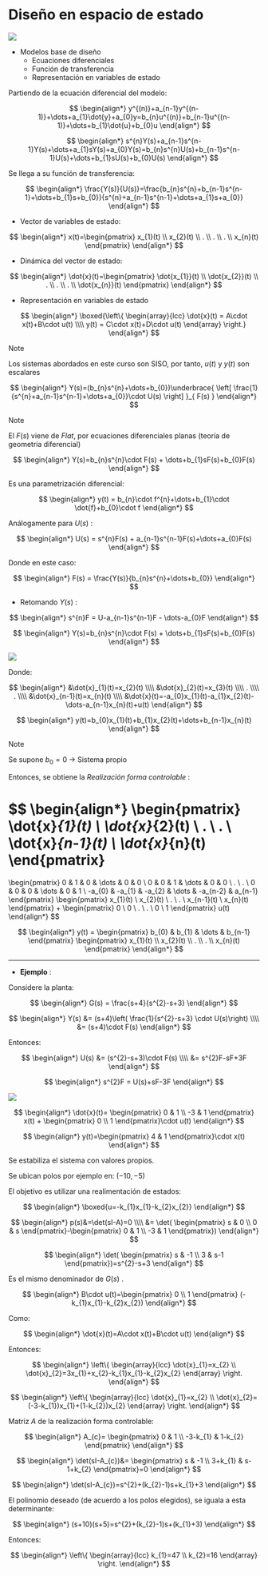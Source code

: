 # Diseño en espacio de estado

![](attachments/Pasted%20image%2020231115162443.png)

- Modelos base de diseño
	- Ecuaciones diferenciales
	- Función de transferencia
	- Representación en variables de estado


Partiendo de la ecuación diferencial del modelo:

$$
\begin{align*}
	y^{(n)}+a_{n-1}y^{(n-1)}+\dots+a_{1}\dot{y}+a_{0}y=b_{n}u^{(n)}+b_{n-1}u^{(n-1)}+\dots+b_{1}\dot{u}+b_{0}u
\end{align*}
$$

$$
\begin{align*}
	s^{n}Y(s)+a_{n-1}s^{n-1}Y(s)+\dots+a_{1}sY(s)+a_{0}Y(s)=b_{n}s^{n}U(s)+b_{n-1}s^{n-1}U(s)+\dots+b_{1}sU(s)+b_{0}U(s)
\end{align*}
$$

Se llega a su función de transferencia:

$$
\begin{align*}
	\frac{Y(s)}{U(s)}=\frac{b_{n}s^{n}+b_{n-1}s^{n-1}+\dots+b_{1}s+b_{0}}{s^{n}+a_{n-1}s^{n-1}+\dots+a_{1}s+a_{0}}
\end{align*}
$$


- Vector de variables de estado:

$$
\begin{align*}
	x(t)=\begin{pmatrix}
x_{1}(t) \\
x_{2}(t) \\
. \\
. \\
. \\
x_{n}(t)
\end{pmatrix}
\end{align*}
$$

- Dinámica del vector de estado:

$$
\begin{align*}
	\dot{x}(t)=\begin{pmatrix}
\dot{x_{1}}(t) \\
\dot{x_{2}}(t) \\
. \\
. \\
. \\
\dot{x_{n}}(t)
\end{pmatrix}
\end{align*}
$$

- Representación en variables de estado

$$
\begin{align*}
	\boxed{\left\{
	\begin{array}{lcc}
		\dot{x}(t) = A\cdot x(t)+B\cdot u(t) \\\\
y(t) = C\cdot x(t)+D\cdot u(t)
	\end{array}
	\right.}
\end{align*}
$$

>[!Note]
>Los sistemas abordados en este curso son SISO, por tanto, $u(t)$  y $y(t)$ son escalares




$$
\begin{align*}
	Y(s)=(b_{n}s^{n}+\dots+b_{0})\underbrace{ \left[ \frac{1}{s^{n}+a_{n-1}s^{n-1}+\dots+a_{0}}\cdot U(s) \right] }_{ F(s) }
\end{align*}
$$

>[!Note]
>El $F(s)$ viene de _Flat_, por ecuaciones diferenciales planas (teoría de geometría diferencial)

$$
\begin{align*}
	Y(s)=b_{n}s^{n}\cdot F(s) + \dots+b_{1}sF(s)+b_{0}F(s)
\end{align*}
$$

Es una parametrización diferencial:

$$
\begin{align*}
	y(t) = b_{n}\cdot f^{n}+\dots+b_{1}\cdot \dot{f}+b_{0}\cdot f
\end{align*}
$$

Análogamente para $U(s)$ :

$$
\begin{align*}
	U(s) = s^{n}F(s) + a_{n-1}s^{n-1}F(s)+\dots+a_{0}F(s)
\end{align*}
$$

Donde en este caso:

$$
\begin{align*}
	F(s) = \frac{Y(s)}{b_{n}s^{n}+\dots+b_{0}}
\end{align*}
$$


- Retomando $Y(s)$ :

$$
\begin{align*}
	s^{n}F = U-a_{n-1}s^{n-1}F - \dots-a_{0}F
\end{align*}
$$

$$
\begin{align*}
	Y(s)=b_{n}s^{n}\cdot F(s) + \dots+b_{1}sF(s)+b_{0}F(s)
\end{align*}
$$

![](attachments/Pasted%20image%2020231115172635.png)

Donde:

$$
\begin{align*}
	&\dot{x}_{1}(t)=x_{2}(t) \\\\
	&\dot{x}_{2}(t)=x_{3}(t) \\\\
	. \\\\
	. \\\\
	&\dot{x}_{n-1}(t)=x_{n}(t) \\\\
	&\dot{x}(t)=-a_{0}x_{1}(t)-a_{1}x_{2}(t)-\dots-a_{n-1}x_{n}(t)+u(t)
\end{align*}
$$

$$
\begin{align*}
	y(t)=b_{0}x_{1}(t)+b_{1}x_{2}(t)+\dots+b_{n-1}x_{n}(t)
\end{align*}
$$

>[!Note]
>Se supone $b_{0} = 0$ -> Sistema propio

Entonces, se obtiene la _Realización forma controlable_ :

$$
\begin{align*}
	\begin{pmatrix}
\dot{x}_{1}(t) \\
\dot{x}_{2}(t) \\
. \\
. \\
\dot{x}_{n-1}(t) \\
\dot{x}_{n}(t)
\end{pmatrix}
=
\begin{pmatrix}
0 & 1 & 0 & \dots & 0 & 0 \\
0 & 0 & 1 & \dots & 0 & 0 \\
. \\
. \\
0 & 0 & 0 & \dots & 0 & 1 \\
-a_{0} & -a_{1} & -a_{2} & \dots & -a_{n-2} & a_{n-1}
\end{pmatrix}
\begin{pmatrix}
x_{1}(t) \\
x_{2}(t) \\
. \\
. \\
x_{n-1}(t) \\
x_{n}(t)
\end{pmatrix}
+
\begin{pmatrix}
0 \\
0 \\
. \\
. \\
0 \\
1
\end{pmatrix}
u(t)
\end{align*}
$$

$$
\begin{align*}
	y(t) = 
	\begin{pmatrix}
b_{0} & b_{1} & \dots & b_{n-1}
\end{pmatrix}
\begin{pmatrix}
x_{1}(t) \\
x_{2}(t) \\
. \\
. \\
x_{n}(t)
\end{pmatrix}
\end{align*}
$$

---

- __Ejemplo__ :

Considere la planta:

$$
\begin{align*}
	G(s) = \frac{s+4}{s^{2}-s+3}
\end{align*}
$$

$$
\begin{align*}
	Y(s) &= (s+4)\left( \frac{1}{s^{2}-s+3} \cdot U(s)\right) \\\\
	&= (s+4)\cdot F(s)
\end{align*}
$$

Entonces:

$$
\begin{align*}
	U(s) &= (s^{2}-s+3)\cdot F(s) \\\\
	&= s^{2}F-sF+3F
\end{align*}
$$

$$
\begin{align*}
	s^{2}F = U(s)+sF-3F
\end{align*}
$$


![](attachments/Pasted%20image%2020231115173624.png)

$$
\begin{align*}
	\dot{x}(t)=
	\begin{pmatrix}
0 & 1 \\
-3 & 1
\end{pmatrix}
x(t)
+
\begin{pmatrix}
0 \\
1
\end{pmatrix}\cdot u(t)
\end{align*}
$$

$$
\begin{align*}
	y(t)=\begin{pmatrix}
4 & 1
\end{pmatrix}\cdot x(t)
\end{align*}
$$

Se estabiliza el sistema con valores propios.

Se ubican polos por ejemplo en: $(-10, -5)$

El objetivo es utilizar una realimentación de estados:

$$
\begin{align*}
	\boxed{u=-k_{1}x_{1}-k_{2}x_{2}}
\end{align*}
$$

$$
\begin{align*}
	p(s)&=\det(sI-A)=0 \\\\
	&= \det(
	\begin{pmatrix}
s & 0 \\
0 & s
\end{pmatrix}-\begin{pmatrix}
0 & 1 \\
-3 & 1
\end{pmatrix})
\end{align*}
$$

$$
\begin{align*}
	\det(
	\begin{pmatrix}
s & -1 \\
3 & s-1
\end{pmatrix})=s^{2}-s+3
\end{align*}
$$

Es el mismo denominador de $G(s)$ .

$$
\begin{align*}
	B\cdot u(t)=\begin{pmatrix}
0 \\
1
\end{pmatrix}
(-k_{1}x_{1}-k_{2}x_{2})
\end{align*}
$$

Como:

$$
\begin{align*}
	\dot{x}(t)=A\cdot x(t)+B\cdot u(t)
\end{align*}
$$

Entonces:

$$
\begin{align*}
	\left\{
	\begin{array}{lcc}
		\dot{x}_{1}=x_{2} \\
\dot{x}_{2}=3x_{1}+x_{2}-k_{1}x_{1}-k_{2}x_{2}
	\end{array}
	\right.
\end{align*}
$$

$$
\begin{align*}
	\left\{
	\begin{array}{lcc}
		\dot{x}_{1}=x_{2} \\
\dot{x}_{2}=(-3-k_{1})x_{1}+(1-k_{2})x_{2}
	\end{array}
	\right.
\end{align*}
$$

Matriz $A$ de la realización forma controlable:

$$
\begin{align*}
	A_{c}=
	\begin{pmatrix}
0 & 1 \\
-3-k_{1} & 1-k_{2}
\end{pmatrix}
\end{align*}
$$

$$
\begin{align*}
	\det(sI-A_{c})&= \begin{pmatrix}
s & -1 \\
3+k_{1} & s-1+k_{2}
\end{pmatrix}=0
\end{align*}
$$

$$
\begin{align*}
	\det(sI-A_{c})=s^{2}+(k_{2}-1)s+k_{1}+3
\end{align*}
$$

El polinomio deseado (de acuerdo a los polos elegidos), se iguala a esta determinante:

$$
\begin{align*}
	(s+10)(s+5)=s^{2}+(k_{2}-1)s+(k_{1}+3)
\end{align*}
$$

Entonces:

$$
\begin{align*}
	\left\{
	\begin{array}{lcc}
		k_{1}=47 \\
k_{2}=16
	\end{array}
	\right.
\end{align*}
$$


